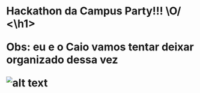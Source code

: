 <h1>Hackathon da Campus Party!!! \O/ <\h1>

Obs: eu e o Caio vamos tentar deixar organizado dessa vez

![alt text](https://encrypted-tbn0.gstatic.com/images?q=tbn:ANd9GcQQDJggpGK013TcgrTPLPlcsqdddb4wHylqNgnMBlgdc0vSChRH)
